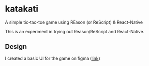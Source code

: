 # katakati
A simple tic-tac-toe game using REason (or ReScript) &amp; React-Native

This is an experiment in trying out Reason/ReScript and React-Native.

## Design
I created a basic UI for the game on figma ([link](https://www.figma.com/file/Bfo5zuvvY2vnfqx7jg9Jp4/Katakati))
